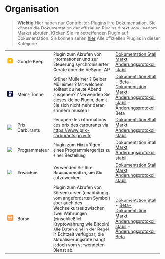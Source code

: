 
# Organisation


>**Wichtig**
>Hier haben nur Contributor-Plugins ihre Dokumentation. Sie können die Dokumentation der offiziellen Plugins direkt vom Jeedom Market abrufen. Klicken Sie im betreffenden Plugin auf Dokumentation.
>Sie können sehen [hier](https://market.jeedom.com/index.php?v=d&p=market&type=plugin&categorie=organization) Alle offiziellen Plugins in dieser Kategorie


| | | | |
|--- | --- | --- | ---|
|<img src="gkeep/gkeep_icon.png" class="pluginLogo" width="100" />|Google Keep|Plugin zum Abrufen von Informationen und zur Steuerung synchronisierter Geräte über die VeSync-API|[Dokumentation Stall](https://flobul-domotique.fr/presentation-et-documentation-du-plugin-vesync-pour-jeedom/)<br/>[Markt](https://market.jeedom.com/index.php?v=d&p=market_display&id=4423)<br/>[Änderungsprotokoll stabil](https://flobul-domotique.fr/liste-des-versions-du-plugin-vesync-pour-jeedom/)|
|<img src="mybin/mybin_icon.png" class="pluginLogo" width="100" />|Meine Tonne|Grüner Mülleimer ? Gelber Mülleimer ? Mit welchem solltest du heute Abend ausgehen? ? Verwenden Sie dieses kleine Plugin, damit Sie sich nicht mehr daran erinnern müssen ! |[Dokumentation Stall](https://tomitomas.github.io/jeedom_doc/MyBin/de_DE/) - [Beta-Dokumentation](https://tomitomas.github.io/jeedom_doc/MyBin/de_DE/)<br/>[Markt](https://market.jeedom.com/index.php?v=d&p=market_display&id=4125)<br/>[Änderungsprotokoll stabil](https://tomitomas.github.io/jeedom_doc/MyBin/de_DE/changelog) - [Änderungsprotokoll Beta](https://tomitomas.github.io/jeedom_doc/MyBin/de_DE/changelog_beta)|
|<img src="prixcarburants/prixcarburants_icon.png" class="pluginLogo" width="100" />|Prix Carburants|Récupère les informations des prix des carburants via https://www.prix-carburants.gouv.fr|[Dokumentation Stall](https://floman321.github.io/prixcarburants/de_DE/)<br/>[Markt](https://market.jeedom.com/index.php?v=d&p=market_display&id=3984)<br/>[Änderungsprotokoll stabil](https://floman321.github.io/prixcarburants/de_DE/changelog)|
|<img src="programmateur/programmateur_icon.png" class="pluginLogo" width="100" />|Programmateur|Plugin zum Hinzufügen eines Programmiergeräts zu einer Bestellung|[Dokumentation Stall](https://caelion.github.io/jeedom-plugins-documentation/Programmateur/de_DE/)<br/>[Markt](https://market.jeedom.com/index.php?v=d&p=market_display&id=3942)<br/>[Änderungsprotokoll stabil](https://caelion.github.io/jeedom-plugins-documentation/Programmateur/de_DE/changelog)|
|<img src="reveil/reveil_icon.png" class="pluginLogo" width="100" />|Erwachen|Verwenden Sie Ihre Hausautomation, um Sie aufzuwecken|[Dokumentation Stall](https://mika-nt28.github.io/Documentations/reveil/de_DE/)<br/>[Markt](https://market.jeedom.com/index.php?v=d&p=market_display&id=2775)<br/>[Änderungsprotokoll stabil](https://mika-nt28.github.io/Documentations/reveil/de_DE/changelog)|
|<img src="stockexchange/stockexchange_icon.png" class="pluginLogo" width="100" />|Börse|Plugin zum Abrufen von Börsenkursen (unabhängig vom angeforderten Symbol) aber auch des Wechselkurses zwischen zwei Währungen (einschließlich Kryptowährung wie Bitcoin). Alle Daten sind in der Regel in Echtzeit verfügbar, die Aktualisierungsrate hängt jedoch vom verwendeten Dienst ab.|[Dokumentation Stall](https://mips2648.github.io/jeedom-plugins-docs/stockexchange/de_DE/) - [Beta-Dokumentation](https://mips2648.github.io/jeedom-plugins-docs/stockexchange/de_DE/)<br/>[Markt](https://market.jeedom.com/index.php?v=d&p=market_display&id=3841)<br/>[Änderungsprotokoll stabil](https://mips2648.github.io/jeedom-plugins-docs/stockexchange/de_DE/changelog) - [Änderungsprotokoll Beta](https://mips2648.github.io/jeedom-plugins-docs/stockexchange/de_DE/changelog)|

